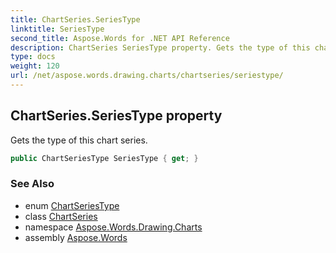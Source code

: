 ```yaml
---
title: ChartSeries.SeriesType
linktitle: SeriesType
second_title: Aspose.Words for .NET API Reference
description: ChartSeries SeriesType property. Gets the type of this chart series in C#.
type: docs
weight: 120
url: /net/aspose.words.drawing.charts/chartseries/seriestype/
---
```

## ChartSeries.SeriesType property

Gets the type of this chart series.

```csharp
public ChartSeriesType SeriesType { get; }
```

### See Also

* enum [ChartSeriesType](../../chartseriestype/)
* class [ChartSeries](../)
* namespace [Aspose.Words.Drawing.Charts](../../chartseries/)
* assembly [Aspose.Words](../../../)
